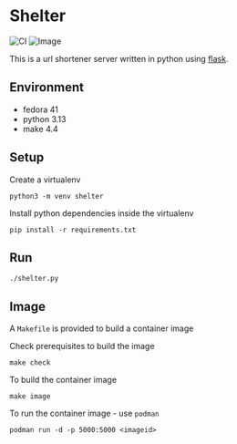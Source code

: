 # Shelter

![CI](https://github.com/jostho/shelter/actions/workflows/ci.yml/badge.svg)
![Image](https://github.com/jostho/shelter/actions/workflows/image.yml/badge.svg)

This is a url shortener server written in python using [flask](https://github.com/pallets/flask).

## Environment

* fedora 41
* python 3.13
* make 4.4

## Setup

Create a virtualenv

    python3 -m venv shelter

Install python dependencies inside the virtualenv

    pip install -r requirements.txt

## Run

    ./shelter.py

## Image

A `Makefile` is provided to build a container image

Check prerequisites to build the image

    make check

To build the container image

    make image

To run the container image - use `podman`

    podman run -d -p 5000:5000 <imageid>
